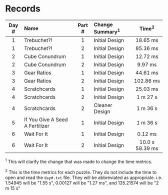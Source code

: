 # Records

| Day # | Name                            | Part # | Change Summary<sup>1</sup> | Time<sup>2</sup> |
| :---: | :------------------------------ | :----: | :------------------------- | :--------------: |
| 1     | Trebuchet?!                     | 1      | Initial Design             | 18.65 ms         |
| 1     | Trebuchet?!                     | 2      | Initial Design             | 85.36 ms         |
| 2     | Cube Conundrum                  | 1      | Initial Design             | 12.72 ms         |
| 2     | Cube Conundrum                  | 2      | Initial Design             | 9.97 ms          |
| 3     | Gear Ratios                     | 1      | Initial Design             | 44.61 ms         |
| 3     | Gear Ratios                     | 2      | Initial Design             | 102.86 ms        |
| 4     | Scratchcards                    | 1      | Initial Design             | 25.03 ms         |
| 4     | Scratchcards                    | 2      | Initial Design             | 1 m 27 s         |
| 4     | Scratchcards                    | 2      | Cleaner Design             | 1 m 36 s         |
| 5     | If You Give A Seed A Fertilizer | 1      | Initial Design             | 1 m 36 s         |
| 6     | Wait For It                     | 1      | Initial Design             | 0.12 ms          |
| 6     | Wait For It                     | 2      | Initial Design             | 10.0 s 58.39 ms  |

<sup>1</sup> This will clarify the change that was made to change the time metrics.

<sup>2</sup> This is the time metrics for each puzzle. They do not include the time to open and read the `day#.txt` file. They will be abbreviated as appropriate. i.e. 1.54945 will be "1.55 s", 0.00127 will be "1.27 ms", and 135.21574 will be "2 m 15 s"